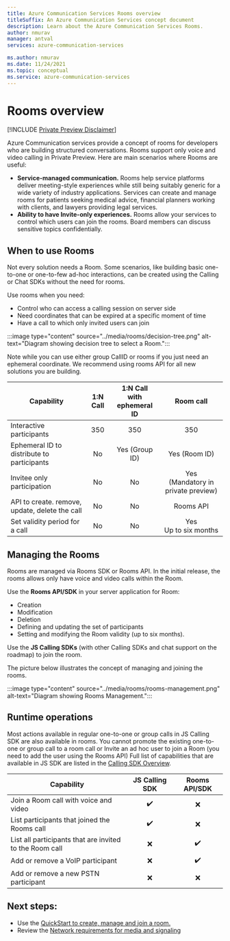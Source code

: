 ```yaml
---
title: Azure Communication Services Rooms overview
titleSuffix: An Azure Communication Services concept document
description: Learn about the Azure Communication Services Rooms.
author: nmurav
manager: antval
services: azure-communication-services

ms.author: nmurav
ms.date: 11/24/2021
ms.topic: conceptual
ms.service: azure-communication-services
---
```


# Rooms overview

[!INCLUDE [Private Preview Disclaimer](../../includes/private-preview-include-section.md)]

Azure Communication services provide a concept of rooms for developers who are building structured conversations. Rooms support only voice and video calling in Private Preview.
Here are main scenarios where Rooms are useful:

- **Service-managed communication.** Rooms help service platforms deliver meeting-style experiences while still being suitably generic for a wide variety of industry applications. Services can create and manage rooms for patients seeking medical advice, financial planners working with clients, and lawyers providing legal services. 
- **Ability to have Invite-only experiences.** Rooms allow your services to control which users can join the rooms. Board members can discuss sensitive topics confidentially.


## When to use Rooms
Not every solution needs a Room. Some scenarios, like building basic one-to-one or one-to-few ad-hoc interactions, can be created using the Calling or Chat SDKs without the need for rooms.

Use rooms when you need:
- Control who can access a calling session on server side
- Need coordinates that can be expired at a specific moment of time
- Have a call to which only invited users can join

 :::image type="content" source="../media/rooms/decision-tree.png" alt-text="Diagram showing decision tree to select a Room.":::

Note while you can use either group CallID or rooms if you just need an ephemeral coordinate. We recommend using rooms API for all new solutions you are building.

| Capability  | 1:N Call | 1:N Call <br>with ephemeral ID</br> |  Room call | 
| ------ | :------: | :------: | :------: |
| Interactive participants  | 350 | 350 | 350 |
| Ephemeral ID to distribute to participants  | No  | Yes (Group ID) | Yes (Room ID) |
| Invitee only participation   | No  | No | Yes <br>(Mandatory in private preview)</br> |
| API to create. remove, update, delete the call   | No  | No | Rooms API |
| Set validity period for a call   | No  | No | Yes <br> Up to six months </br> |


## Managing the Rooms



Rooms are managed via Rooms SDK or Rooms API. In the initial release, the rooms allows only have voice and video calls within the Room. 

Use the **Rooms API/SDK** in your server application for Room:
- Creation 
- Modification
- Deletion
- Defining and updating the set of participants
- Setting and modifying the Room validity (up to six months).

Use the  **JS Calling SDKs** (with other Calling SDKs and chat support on the roadmap) to join the room. 


The picture below illustrates the concept of managing and joining the rooms.

 :::image type="content" source="../media/rooms/rooms-management.png" alt-text="Diagram showing Rooms Management.":::
 
 ## Runtime operations
 
 Most actions available in regular one-to-one or group calls in JS Calling SDK are also available in rooms. You cannot promote the existing one-to-one or group call to a room call or Invite an ad hoc user to join a Room (you need to add the user using the Rooms API)
Full list of capabilities that are available in JS SDK are listed in the [Calling SDK Overview](../voice-video-calling/calling-sdk-features.md#detailed-capabilities).

| Capability | JS Calling SDK | Rooms API/SDK |
|----------------------------------------------| :--------: | :---------: |
| Join a Room call with voice and video | ✔️ | ❌ |
| List participants that joined the Rooms call | ✔️ | ❌ |
| List all participants that are invited to the Room call | ❌ | ✔️ |
| Add or remove a VoIP participant  | ❌ | ✔️ |
| Add or remove a new PSTN participant  | ❌ | ❌ |

## Next steps:
-	Use the [QuickStart to create, manage and join a room.](../../quickstarts/rooms/get-started-rooms.md)
-	Review the [Network requirements for media and signaling](../voice-video-calling/network-requirements.md)



